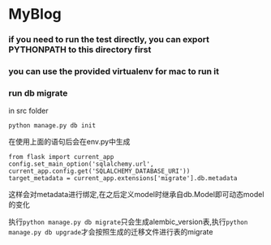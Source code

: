 MyBlog
=======
### if you need to run the test directly, you can export PYTHONPATH to this directory first
### you can use the provided virtualenv for mac to run it

### run db migrate
in src folder
``` 
python manage.py db init
```
在使用上面的语句后会在env.py中生成
```
from flask import current_app
config.set_main_option('sqlalchemy.url', current_app.config.get('SQLALCHEMY_DATABASE_URI'))
target_metadata = current_app.extensions['migrate'].db.metadata
```
这样会对metadata进行绑定,在之后定义model时继承自db.Model即可动态model的变化

执行`python manage.py db migrate`只会生成alembic_version表,执行`python manage.py db upgrade`才会按照生成的迁移文件进行表的migrate